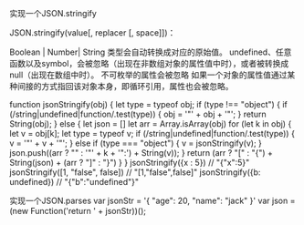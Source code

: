 实现一个JSON.stringify

JSON.stringify(value[, replacer [, space]])：


Boolean | Number| String 类型会自动转换成对应的原始值。
undefined、任意函数以及symbol，会被忽略（出现在非数组对象的属性值中时），或者被转换成 null（出现在数组中时）。
不可枚举的属性会被忽略
如果一个对象的属性值通过某种间接的方式指回该对象本身，即循环引用，属性也会被忽略。

function jsonStringify(obj) {
    let type = typeof obj;
    if (type !== "object") {
        if (/string|undefined|function/.test(type)) {
            obj = '"' + obj + '"';
        }
        return String(obj);
    } else {
        let json = []
        let arr = Array.isArray(obj)
        for (let k in obj) {
            let v = obj[k];
            let type = typeof v;
            if (/string|undefined|function/.test(type)) {
                v = '"' + v + '"';
            } else if (type === "object") {
                v = jsonStringify(v);
            }
            json.push((arr ? "" : '"' + k + '":') + String(v));
        }
        return (arr ? "[" : "{") + String(json) + (arr ? "]" : "}")
    }
}
jsonStringify({x : 5}) // "{"x":5}"
jsonStringify([1, "false", false]) // "[1,"false",false]"
jsonStringify({b: undefined}) // "{"b":"undefined"}"

实现一个JSON.parses
var jsonStr = '{ "age": 20, "name": "jack" }'
var json = (new Function('return ' + jsonStr))();
